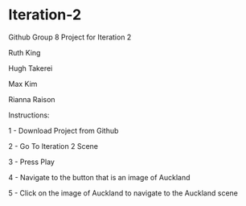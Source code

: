 # Iteration-2

Github Group 8 Project for Iteration 2

Ruth King

Hugh Takerei

Max Kim

Rianna Raison


Instructions:

1 - Download Project from Github

2 - Go To Iteration 2 Scene

3 - Press Play

4 - Navigate to the button that is an image of Auckland

5 - Click on the image of Auckland to navigate to the Auckland scene
